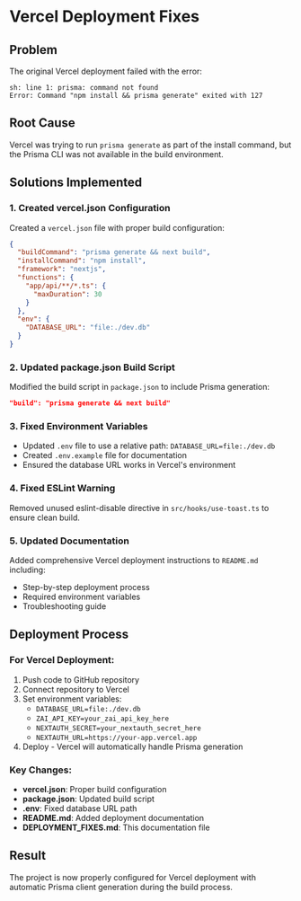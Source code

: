 # Vercel Deployment Fixes

## Problem
The original Vercel deployment failed with the error:
```
sh: line 1: prisma: command not found
Error: Command "npm install && prisma generate" exited with 127
```

## Root Cause
Vercel was trying to run `prisma generate` as part of the install command, but the Prisma CLI was not available in the build environment.

## Solutions Implemented

### 1. Created vercel.json Configuration
Created a `vercel.json` file with proper build configuration:
```json
{
  "buildCommand": "prisma generate && next build",
  "installCommand": "npm install",
  "framework": "nextjs",
  "functions": {
    "app/api/**/*.ts": {
      "maxDuration": 30
    }
  },
  "env": {
    "DATABASE_URL": "file:./dev.db"
  }
}
```

### 2. Updated package.json Build Script
Modified the build script in `package.json` to include Prisma generation:
```json
"build": "prisma generate && next build"
```

### 3. Fixed Environment Variables
- Updated `.env` file to use a relative path: `DATABASE_URL=file:./dev.db`
- Created `.env.example` file for documentation
- Ensured the database URL works in Vercel's environment

### 4. Fixed ESLint Warning
Removed unused eslint-disable directive in `src/hooks/use-toast.ts` to ensure clean build.

### 5. Updated Documentation
Added comprehensive Vercel deployment instructions to `README.md` including:
- Step-by-step deployment process
- Required environment variables
- Troubleshooting guide

## Deployment Process

### For Vercel Deployment:
1. Push code to GitHub repository
2. Connect repository to Vercel
3. Set environment variables:
   - `DATABASE_URL=file:./dev.db`
   - `ZAI_API_KEY=your_zai_api_key_here`
   - `NEXTAUTH_SECRET=your_nextauth_secret_here`
   - `NEXTAUTH_URL=https://your-app.vercel.app`
4. Deploy - Vercel will automatically handle Prisma generation

### Key Changes:
- **vercel.json**: Proper build configuration
- **package.json**: Updated build script
- **.env**: Fixed database URL path
- **README.md**: Added deployment documentation
- **DEPLOYMENT_FIXES.md**: This documentation file

## Result
The project is now properly configured for Vercel deployment with automatic Prisma client generation during the build process.
